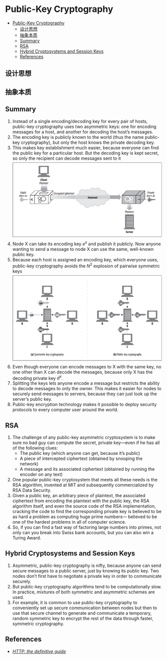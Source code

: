 # Public-Key Cryptography


<!-- TOC -->

- [Public-Key Cryptography](#public-key-cryptography)
    - [设计思想](#%E8%AE%BE%E8%AE%A1%E6%80%9D%E6%83%B3)
    - [抽象本质](#%E6%8A%BD%E8%B1%A1%E6%9C%AC%E8%B4%A8)
    - [Summary](#summary)
    - [RSA](#rsa)
    - [Hybrid Cryptosystems and Session Keys](#hybrid-cryptosystems-and-session-keys)
    - [References](#references)

<!-- /TOC -->


## 设计思想


## 抽象本质


## Summary
1. Instead of a single encoding/decoding key for every pair of hosts, public-key cryptography uses two asymmetric keys: one for encoding messages for a host, and another for decoding the host’s messages. 
2. The encoding key is publicly known to the world (thus the name public-key cryptography), but only the host knows the private decoding key. 
3. This makes key establishment much easier, because everyone can find the public key for a particular host. But the decoding key is kept secret, so only the recipient can decode messages sent to it
    <img src="./images/05.png" width="600" style="display: block; margin: 5px 0 10px 0;" />
4. Node X can take its encoding key $e^x$ and publish it publicly. Now anyone wanting to send a message to node X can use the same, well-known public key. 
5. Because each host is assigned an encoding key, which everyone uses, public-key cryptography avoids the $N^2$ explosion of pairwise symmetric keys
    <img src="./images/06.png" width="600" style="display: block; margin: 5px 0 10px 0;" />
6. Even though everyone can encode messages to X with the same key, no one other than X can decode the messages, because only X has the decoding private key $d^x$. 
7. Splitting the keys lets anyone encode a message but restricts the ability to decode messages to only the owner. This makes it easier for nodes to securely send messages to servers, because they can just look up the server’s public key.
8. Public-key encryption technology makes it possible to deploy security protocols to every computer user around the world.


## RSA 
1. The challenge of any public-key asymmetric cryptosystem is to make sure no bad guy can compute the secret, private key—even if he has all of the following clues: 
	* The public key (which anyone can get, because it’s public) 
	* A piece of intercepted ciphertext (obtained by snooping the network) 
	* A message and its associated ciphertext (obtained by running the encoder on any text)
2. One popular public-key cryptosystem that meets all these needs is the RSA algorithm, invented at MIT and subsequently commercialized by RSA Data Security. 
3. Given a public key, an arbitrary piece of plaintext, the associated ciphertext from encoding the plaintext with the public key, the RSA algorithm itself, and even the source code of the RSA implementation, cracking the code to find the corresponding private key is believed to be as hard a problem as computing huge prime numbers— believed to be one of the hardest problems in all of computer science. 
4. So, if you can find a fast way of factoring large numbers into primes, not only can you break into Swiss bank accounts, but you can also win a Turing Award.


## Hybrid Cryptosystems and Session Keys
1. Asymmetric, public-key cryptography is nifty, because anyone can send secure messages to a public server, just by knowing its public key. Two nodes don’t first have to negotiate a private key in order to communicate securely.
2. But public-key cryptography algorithms tend to be computationally slow. In practice, mixtures of both symmetric and asymmetric schemes are used.
3. For example, it is common to use public-key cryptography to conveniently set up secure communication between nodes but then to use that secure channel to generate and communicate a temporary, random symmetric key to encrypt the rest of the data through faster, symmetric cryptography.


## References
* [*HTTP: the definitive guide*](https://book.douban.com/subject/1440226/)